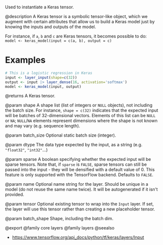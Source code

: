 Used to instantiate a Keras tensor.

@description
A Keras tensor is a symbolic tensor-like object, which we augment with
certain attributes that allow us to build a Keras model just by knowing the
inputs and outputs of the model.

For instance, if `a`, `b` and `c` are Keras tensors,
it becomes possible to do:
`model <- keras_model(input = c(a, b), output = c)`

# Examples

```r
# This is a logistic regression in Keras
input <- layer_input(shape=c(32))
output <- input |> layer_dense(16, activation='softmax')
model <- keras_model(input, output)
```

@returns
A Keras tensor.

@param shape
A shape list (list of integers or `NULL` objects),
not including the batch size.
For instance, `shape = c(32)` indicates that the expected input
will be batches of 32-dimensional vectors. Elements of this list
can be `NULL` or `NA`; `NULL`/`NA` elements represent dimensions where the shape
is not known and may vary (e.g. sequence length).

@param batch_size
Optional static batch size (integer).

@param dtype
The data type expected by the input, as a string
(e.g. `"float32"`, `"int32"`...)

@param sparse
A boolean specifying whether the expected input will be sparse
tensors. Note that, if `sparse` is `FALSE`, sparse tensors can still
be passed into the input - they will be densified with a default
value of 0. This feature is only supported with the TensorFlow
backend. Defaults to `FALSE`.

@param name
Optional name string for the layer.
Should be unique in a model (do not reuse the same name twice).
It will be autogenerated if it isn't provided.

@param tensor
Optional existing tensor to wrap into the `Input` layer.
If set, the layer will use this tensor rather
than creating a new placeholder tensor.

@param batch_shape
Shape, including the batch dim.

@export
@family core layers
@family layers
@seealso
+ <https://www.tensorflow.org/api_docs/python/tf/keras/layers/Input>

